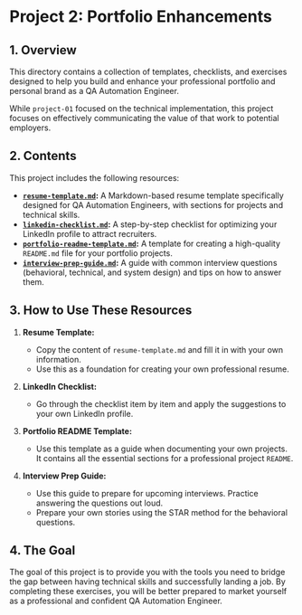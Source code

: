 # Project 2: Portfolio Enhancements

## 1. Overview

This directory contains a collection of templates, checklists, and exercises designed to help you build and enhance your professional portfolio and personal brand as a QA Automation Engineer.

While `project-01` focused on the technical implementation, this project focuses on effectively communicating the value of that work to potential employers.

## 2. Contents

This project includes the following resources:

-   **[`resume-template.md`](resume-template.md):** A Markdown-based resume template specifically designed for QA Automation Engineers, with sections for projects and technical skills.
-   **[`linkedin-checklist.md`](linkedin-checklist.md):** A step-by-step checklist for optimizing your LinkedIn profile to attract recruiters.
-   **[`portfolio-readme-template.md`](portfolio-readme-template.md):** A template for creating a high-quality `README.md` file for your portfolio projects.
-   **[`interview-prep-guide.md`](interview-prep-guide.md):** A guide with common interview questions (behavioral, technical, and system design) and tips on how to answer them.

## 3. How to Use These Resources

1.  **Resume Template:**
    -   Copy the content of `resume-template.md` and fill it in with your own information.
    -   Use this as a foundation for creating your own professional resume.

2.  **LinkedIn Checklist:**
    -   Go through the checklist item by item and apply the suggestions to your own LinkedIn profile.

3.  **Portfolio README Template:**
    -   Use this template as a guide when documenting your own projects. It contains all the essential sections for a professional project `README`.

4.  **Interview Prep Guide:**
    -   Use this guide to prepare for upcoming interviews. Practice answering the questions out loud.
    -   Prepare your own stories using the STAR method for the behavioral questions.

## 4. The Goal

The goal of this project is to provide you with the tools you need to bridge the gap between having technical skills and successfully landing a job. By completing these exercises, you will be better prepared to market yourself as a professional and confident QA Automation Engineer.